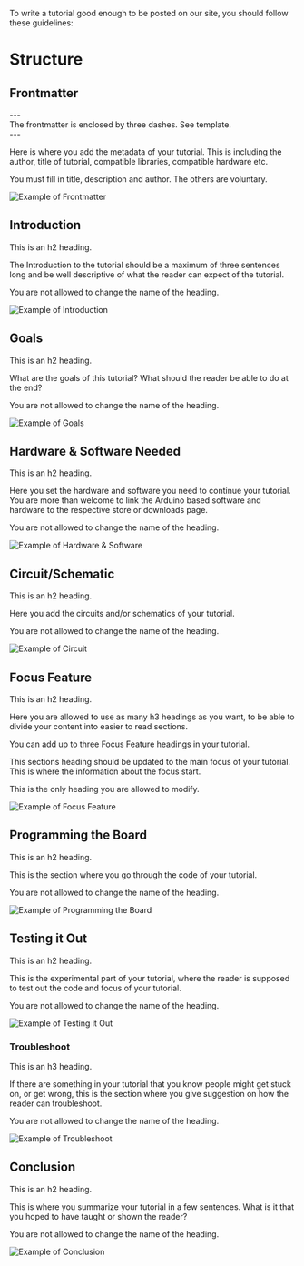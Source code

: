 To write a tutorial good enough to be posted on our site, you should follow these guidelines:

# Structure

## Frontmatter

\--- <br>
The frontmatter is enclosed by three dashes. See template.<br>
\---

Here is where you add the metadata of your tutorial. This is including the author, title of tutorial, compatible libraries, compatible hardware etc.

You must fill in title, description and author. The others are voluntary.

![Example of Frontmatter](assets/frontmatter.png)

## Introduction

This is an h2 heading.

The Introduction to the tutorial should be a maximum of three sentences long and be well descriptive of what the reader can expect of the tutorial.

You are not allowed to change the name of the heading.

![Example of Introduction](assets/tut-intro.png)

## Goals

This is an h2 heading.

What are the goals of this tutorial? What should the reader be able to do at the end?

You are not allowed to change the name of the heading.

![Example of Goals](assets/tut-goals.png)

## Hardware & Software Needed

This is an h2 heading.

Here you set the hardware and software you need to continue your tutorial. You are more than welcome to link the Arduino based software and hardware to the respective store or downloads page.

You are not allowed to change the name of the heading.

![Example of Hardware & Software](assets/tut-hardware.png)

## Circuit/Schematic

This is an h2 heading.

Here you add the circuits and/or schematics of your tutorial.

You are not allowed to change the name of the heading.

![Example of Circuit](assets/tut-circuit.png)

## Focus Feature

This is an h2 heading.

Here you are allowed to use as many h3 headings as you want, to be able to divide your content into easier to read sections.

You can add up to three Focus Feature headings in your tutorial.

This sections heading should be updated to the main focus of your tutorial. This is where the information about the focus start.

This is the only heading you are allowed to modify.

![Example of Focus Feature](assets/tut-fcus.png)

## Programming the Board

This is an h2 heading.

This is the section where you go through the code of your tutorial. 

You are not allowed to change the name of the heading.

![Example of Programming the Board](assets/tut-programming.png)

## Testing it Out

This is an h2 heading.

This is the experimental part of your tutorial, where the reader is supposed to test out the code and focus of your tutorial.

You are not allowed to change the name of the heading.

![Example of Testing it Out](assets/tut-testing.png)

### Troubleshoot

This is an h3 heading.

If there are something in your tutorial that you know people might get stuck on, or get wrong, this is the section where you give suggestion on how the reader can troubleshoot.

You are not allowed to change the name of the heading.

![Example of Troubleshoot](assets/tut-troubleshoot.png)

## Conclusion

This is an h2 heading.

This is where you summarize your tutorial in a few sentences. What is it that you hoped to have taught or shown the reader?

You are not allowed to change the name of the heading.

![Example of Conclusion](assets/tut-conclusion.png)

